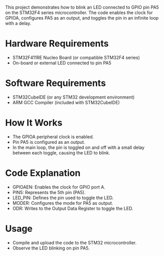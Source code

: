This project demonstrates how to blink an LED connected to GPIO pin PA5 on the STM32F4 series microcontroller. The code enables the clock for GPIOA, configures PA5 as an output, and toggles the pin in an infinite loop with a delay.

# Hardware Requirements
- STM32F411RE Nucleo Board (or compatible STM32F4 series)
- On-board or external LED connected to pin PA5
# Software Requirements
- STM32CubeIDE (or any STM32 development environment)
- ARM GCC Compiler (included with STM32CubeIDE)
# How It Works
- The GPIOA peripheral clock is enabled.
- Pin PA5 is configured as an output.
- In the main loop, the pin is toggled on and off with a small delay between each toggle, causing the LED to blink.
# Code Explanation
- GPIOAEN: Enables the clock for GPIO port A.
- PIN5: Represents the 5th pin (PA5).
- LED_PIN: Defines the pin used to toggle the LED.
- MODER: Configures the mode for PA5 as output.
- ODR: Writes to the Output Data Register to toggle the LED.
# Usage 
- Compile and upload the code to the STM32 microcontroller.
- Observe the LED blinking on pin PA5.
